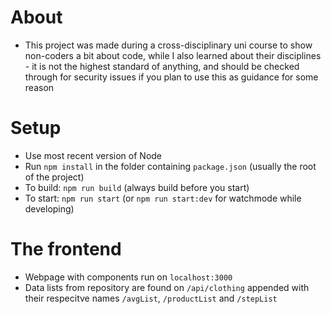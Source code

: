 # About
* This project was made during a cross-disciplinary uni course to show non-coders a bit about code, while I also learned about their disciplines - it is not the highest standard of anything, and should be checked through for security issues if you plan to use this as guidance for some reason

# Setup
* Use most recent version of Node
* Run `npm install` in the folder containing `package.json` (usually the root of the project)
* To build: `npm run build` (always build before you start)
* To start: `npm run start` (or `npm run start:dev` for watchmode while developing)

# The frontend
* Webpage with components run on `localhost:3000`
* Data lists from repository are found on `/api/clothing` appended with their respecitve names `/avgList`, `/productList` and `/stepList`
